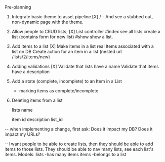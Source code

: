 Pre-planning 

1. Integrate basic theme to asset pipeline 
  [X]  / - And see a stubbed out, non-dynamic page with the theme.

2. Allow people to CRUD lists; 
  [X] List controller
        #index
        see all lists
        create a list (contains form for new list)
        #show
        show a list.
        
3. Add items to a list
[X] Make items in a list real
    Items associated with a list on DB
    Create action for an item in a list (nested url /lists/2/items/new)

4. Adding validations 
[X] Validate that lists have a name
    Validate that items have a description

5. Add a state (complete, incomplete) to an Item in a List
    - marking items as complete/incomplete

6. Deleting items from a list


    lists
        name

    item
        id  description list_id


-- when implementing a change, first ask: 
    Does it impact my DB?
    Does it impact my URLs?
        

--I want people to be able to create lists, then they should be able to add items to those lists. They should be able to nav many lists, see each list's items. 
    Models: 
    lists -has many items
    items -belongs to a list



